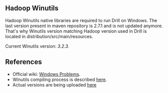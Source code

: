 ## Hadoop Winutils

Hadoop Winutils native libraries are required to run Drill on Windows. The last version present in maven repository is 2.7.1 and is not updated anymore.
That's why Winutils version matching Hadoop version used in Drill is located in distribution/src/main/resources.

Current Winutils version: *3.2.3.*

## References
- Official wiki: [Windows Problems](https://cwiki.apache.org/confluence/display/HADOOP2/WindowsProblems).
- Winutils compiling process is described [here](https://github.com/steveloughran/winutils).
- Actual versions are being uploaded [here](https://github.com/cdarlint/winutils)
